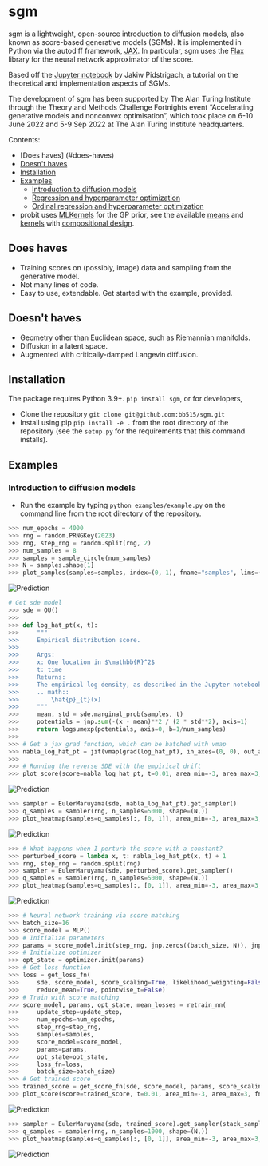 sgm
===
sgm is a lightweight, open-source introduction to diffusion models, also known as score-based generative models (SGMs). It is implemented in Python via the autodiff framework, [JAX](https://github.com/google/jax). In particular, sgm uses the [Flax](https://github.com/google/flax) library for the neural network approximator of the score.

Based off the [Jupyter notebook](https://jakiw.com/sgm_intro) by Jakiw Pidstrigach, a tutorial on the theoretical and implementation aspects of SGMs.

The development of sgm has been supported by The Alan Turing Institute through the Theory and Methods Challenge Fortnights event “Accelerating generative models and nonconvex optimisation”, which took place on 6-10 June 2022 and 5-9 Sep 2022 at The Alan Turing Institute headquarters.

Contents:

- [Does haves] (#does-haves)
- [Doesn't haves](#doesn't-haves)
- [Installation](#installation)
- [Examples](#examples)
    - [Introduction to diffusion models](#introduction-to-diffusion-models)
    - [Regression and hyperparameter optimization](#regression-and-hyperparameter-optimization)
    - [Ordinal regression and hyperparameter optimization](#ordinal-regression-and-hyperparameter-optimization)
- probit uses [MLKernels](https://github.com/wesselb/mlkernels) for the GP prior, see the available [means](https://github.com/wesselb/mlkernels#available-means) and [kernels](https://github.com/wesselb/mlkernels#available-kernels) with [compositional design](https://github.com/wesselb/mlkernels#compositional-design).


## Does haves
- Training scores on (possibly, image) data and sampling from the generative model.
- Not many lines of code.
- Easy to use, extendable. Get started with the example, provided.

## Doesn't haves
- Geometry other than Euclidean space, such as Riemannian manifolds.
- Diffusion in a latent space.
- Augmented with critically-damped Langevin diffusion.

## Installation
The package requires Python 3.9+. `pip install sgm`, or for developers,
- Clone the repository `git clone git@github.com:bb515/sgm.git`
- Install using pip `pip install -e .` from the root directory of the repository (see the `setup.py` for the requirements that this command installs).

## Examples

### Introduction to diffusion models
- Run the example by typing `python examples/example.py` on the command line from the root directory of the repository.
```python
>>> num_epochs = 4000
>>> rng = random.PRNGKey(2023)
>>> rng, step_rng = random.split(rng, 2)
>>> num_samples = 8
>>> samples = sample_circle(num_samples)
>>> N = samples.shape[1]
>>> plot_samples(samples=samples, index=(0, 1), fname="samples", lims=((-3, 3), (-3, 3)))
```
![Prediction](readme_samples.png)
```python
# Get sde model
>>> sde = OU()
>>>
>>> def log_hat_pt(x, t):
>>>     """
>>>     Empirical distribution score.
>>>
>>>     Args:
>>>     x: One location in $\mathbb{R}^2$
>>>     t: time
>>>     Returns:
>>>     The empirical log density, as described in the Jupyter notebook
>>>     .. math::
>>>         \hat{p}_{t}(x)
>>>     """
>>>     mean, std = sde.marginal_prob(samples, t)
>>>     potentials = jnp.sum(-(x - mean)**2 / (2 * std**2), axis=1)
>>>     return logsumexp(potentials, axis=0, b=1/num_samples)
>>>
>>> # Get a jax grad function, which can be batched with vmap
>>> nabla_log_hat_pt = jit(vmap(grad(log_hat_pt), in_axes=(0, 0), out_axes=(0)))
>>>
>>> # Running the reverse SDE with the empirical drift
>>> plot_score(score=nabla_log_hat_pt, t=0.01, area_min=-3, area_max=3, fname="empirical score")
```
![Prediction](readme_empirical_score.png)
```python
>>> sampler = EulerMaruyama(sde, nabla_log_hat_pt).get_sampler()
>>> q_samples = sampler(rng, n_samples=5000, shape=(N,))
>>> plot_heatmap(samples=q_samples[:, [0, 1]], area_min=-3, area_max=3, fname="heatmap empirical score")
```
![Prediction](readme_heatmap_empirical_score.png)
```python
>>> # What happens when I perturb the score with a constant?
>>> perturbed_score = lambda x, t: nabla_log_hat_pt(x, t) + 1
>>> rng, step_rng = random.split(rng)
>>> sampler = EulerMaruyama(sde, perturbed_score).get_sampler()
>>> q_samples = sampler(rng, n_samples=5000, shape=(N,))
>>> plot_heatmap(samples=q_samples[:, [0, 1]], area_min=-3, area_max=3, fname="heatmap bounded perturbation")
```
![Prediction](readme_heatmap_bounded_perturbation.png)
```python
>>> # Neural network training via score matching
>>> batch_size=16
>>> score_model = MLP()
>>> # Initialize parameters
>>> params = score_model.init(step_rng, jnp.zeros((batch_size, N)), jnp.ones((batch_size,)))
>>> # Initialize optimizer
>>> opt_state = optimizer.init(params)
>>> # Get loss function
>>> loss = get_loss_fn(
>>>     sde, score_model, score_scaling=True, likelihood_weighting=False,
>>>     reduce_mean=True, pointwise_t=False)
>>> # Train with score matching
>>> score_model, params, opt_state, mean_losses = retrain_nn(
>>>     update_step=update_step,
>>>     num_epochs=num_epochs,
>>>     step_rng=step_rng,
>>>     samples=samples,
>>>     score_model=score_model,
>>>     params=params,
>>>     opt_state=opt_state,
>>>     loss_fn=loss,
>>>     batch_size=batch_size)
>>> # Get trained score
>>> trained_score = get_score_fn(sde, score_model, params, score_scaling=True)
>>> plot_score(score=trained_score, t=0.01, area_min=-3, area_max=3, fname="trained score")
```
![Prediction](readme_heatmap_trained_score.png)
```python
>>> sampler = EulerMaruyama(sde, trained_score).get_sampler(stack_samples=False)
>>> q_samples = sampler(rng, n_samples=1000, shape=(N,))
>>> plot_heatmap(samples=q_samples[:, [0, 1]], area_min=-3, area_max=3, fname="heatmap trained score")
```
![Prediction](readme_trained_score.png)


